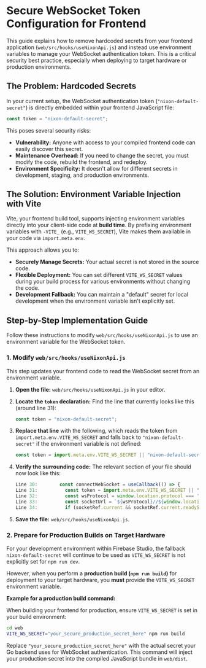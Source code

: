 # Secure WebSocket Token Configuration for Frontend

This guide explains how to remove hardcoded secrets from your frontend application (`web/src/hooks/useNixonApi.js`) and instead use environment variables to manage your WebSocket authentication token. This is a critical security best practice, especially when deploying to target hardware or production environments.

## The Problem: Hardcoded Secrets

In your current setup, the WebSocket authentication token (`"nixon-default-secret"`) is directly embedded within your frontend JavaScript file:

```javascript
const token = "nixon-default-secret";
```

This poses several security risks:

*   **Vulnerability:** Anyone with access to your compiled frontend code can easily discover this secret.
*   **Maintenance Overhead:** If you need to change the secret, you must modify the code, rebuild the frontend, and redeploy.
*   **Environment Specificity:** It doesn't allow for different secrets in development, staging, and production environments.

## The Solution: Environment Variable Injection with Vite

Vite, your frontend build tool, supports injecting environment variables directly into your client-side code at **build time**. By prefixing environment variables with `-VITE_` (e.g., `VITE_WS_SECRET`), Vite makes them available in your code via `import.meta.env`.

This approach allows you to:

*   **Securely Manage Secrets:** Your actual secret is not stored in the source code.
*   **Flexible Deployment:** You can set different `VITE_WS_SECRET` values during your build process for various environments without changing the code.
*   **Development Fallback:** You can maintain a "default" secret for local development when the environment variable isn't explicitly set.

## Step-by-Step Implementation Guide

Follow these instructions to modify `web/src/hooks/useNixonApi.js` to use an environment variable for the WebSocket token.

### **1. Modify `web/src/hooks/useNixonApi.js`**

This step updates your frontend code to read the WebSocket secret from an environment variable.

1.  **Open the file:** `web/src/hooks/useNixonApi.js` in your editor.

2.  **Locate the `token` declaration:**
    Find the line that currently looks like this (around line 31):

    ```javascript
    const token = "nixon-default-secret";
    ```

3.  **Replace that line** with the following, which reads the token from `import.meta.env.VITE_WS_SECRET` and falls back to `"nixon-default-secret"` if the environment variable is not defined:

    ```javascript
    const token = import.meta.env.VITE_WS_SECRET || "nixon-default-secret"; // MODIFIED: Reads token from environment variable or uses fallback
     ```

4.  **Verify the surrounding code:**
    The relevant section of your file should now look like this:

    ```javascript
    Line 30:        const connectWebSocket = useCallback(() => {
    Line 31:          const token = import.meta.env.VITE_WS_SECRET || "nixon-default-secret";
    Line 32:          const wsProtocol = window.location.protocol === 'https:' ? 'wss:' : 'ws:';
    Line 33:          const socketUrl = `${wsProtocol}//${window.location.host}/ws?token=${token}`; // MODIFIED: Use wsProtocol
    Line 34:          if (socketRef.current && socketRef.current.readyState < 2) return;
    ```

5.  **Save the file:** `web/src/hooks/useNixonApi.js`.

### **2. Prepare for Production Builds on Target Hardware**

For your development environment within Firebase Studio, the fallback `nixon-default-secret` will continue to be used as `VITE_WS_SECRET` is not explicitly set for `npm run dev`.

However, when you perform a **production build (`npm run build`)** for deployment to your target hardware, you **must** provide the `VITE_WS_SECRET` environment variable.

**Example for a production build command:**

When building your frontend for production, ensure `VITE_WS_SECRET` is set in your build environment:

```bash
cd web
VITE_WS_SECRET="your_secure_production_secret_here" npm run build
```

Replace `"your_secure_production_secret_here"` with the actual secret your Go backend uses for WebSocket authentication. This command will inject your production secret into the compiled JavaScript bundle in `web/dist`.